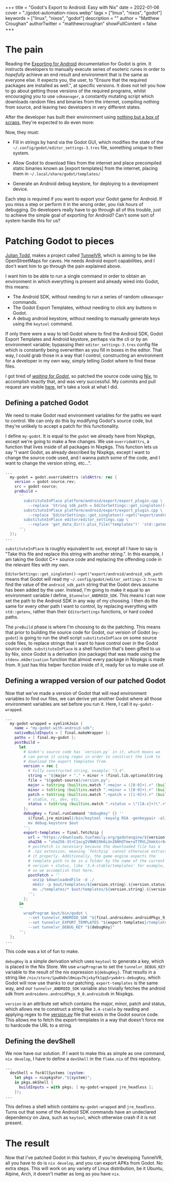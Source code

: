 +++
title = "Godot's Export to Android: Easy with Nix"
date = 2022-01-06
cover = "./godot-automation-nixos.webp"
tags = ["linux", "nixos", "godot"]
keywords = ["linux", "nixos", "godot"]
description = ""
author = "Matthew Croughan"
authorTwitter = "matthewcroughan"
showFullContent = false
+++

# The pain

Reading the [Exporting for
Android](https://docs.godotengine.org/en/3.4/tutorials/export/exporting_for_android.html#exporting-for-android)
documentation for Godot is grim. It instructs developers to manually execute
series of esoteric runes in order to *hopefully* achieve an end result and
environment that is the same as everyone else. It expects you, the user, to
"Ensure that the required packages are installed as well.", at specific
versions. It does not tell you how to go about getting those versions of the
required programs, whilst encouraging you to use `sdkmanager`, a constantly
mutating script which downloads random files and binaries from the internet,
compiling nothing from source, and leaving two developers in very different
states.

After the developer has built their environment using [nothing but a box of
scraps](https://www.youtube.com/watch?v=H4oHU3RXjiM), they're expected to do
even more:

Now, they must:

- Fill in strings by hand via the Godot GUI, which modifies the state of
  the `~/.config/godot/editor_settings-3.tres` file, something unique to their
  system.

- Allow Godot to download files from the internet and place precompiled
  static binaries known as [export templates] from the internet, placing them in
  `~/.local/share/godot/templates/`

- Generate an Android debug keystore, for deploying to a development device.

Each step is required if you want to export your Godot game for Android. If you
miss a step or perform it in the wrong order, you risk hours of debugging. Do
developers really have to go through all of this trouble, just to achieve the
simple goal of exporting for Android? Can't some sort of system handle this for
us?

# Patching Godot to pieces

[Julian Todd](https://github.com/goatchurchprime/), makes a project called
[TunnelVR](https://github.com/tunnelvr/tunnelvr), which is aiming to be like
OpenStreetMaps for caves. He needs Android export capabilities, and I don't want
him to go through the pain explained above. 

I want him to be able to run a single command in order to obtain an environment
in which everything is present and already wired into Godot, this means:

- The Android SDK, without needing to run a series of random `sdkmanager`
   commands.
- The Godot Export Templates, without needing to click any
   buttons in Godot.
- A debug android keystore, without needing to manually generate keys using the
   `keytool` command.

If only there were a way to tell Godot where to find the Android SDK, Godot
Export Templates and Android keystore, perhaps via the cli or by an environment
variable; bypassing their `editor_settings-3.tres` config file which is
constantly being overwritten as you fill in boxes in the editor. That way, I
could grab those in a way that I control, constructing an environment for a
developer in my own way, simply telling Godot where to find these files.

I got tired of [*waiting for
Godot*](https://en.wikipedia.org/wiki/Waiting_for_Godot), so patched the source
code using [Nix](https://nixos.org/guides/install-nix.html), to accomplish
exactly that, and was very successful. My commits and pull request are visible
[here](https://github.com/tunnelvr/tunnelvr/pull/28), let's take a look at what
I did.

## Defining a patched Godot

We need to make Godot read environment variables for the paths we want to
control. We can only do this by modifying Godot's source code, but they're
unlikely to accept a patch for this functionality.

I define `my-godot`. It is equal to the `godot` we already have from Nixpkgs,
except we're going to make a few changes. We use `overrideAttrs`, a function
that lives inside of all packages in Nixpkgs. This function lets us say "I want
Godot, as already described by Nixpkgs, except I want to change the source code
used, and I wanna patch some of the code, and I want to change the version
string, etc...".

```nix
...
  my-godot = godot.overrideAttrs (oldAttrs: rec {
    version = godot-source.rev;
    src = godot-source;
    preBuild =
      ''
        substituteInPlace platform/android/export/export_plugin.cpp \
          --replace 'String sdk_path = EditorSettings::get_singleton()->get("export/android/android_sdk_path")' 'String sdk_path = std::getenv("tunnelvr_ANDROID_SDK")'
        substituteInPlace platform/android/export/export_plugin.cpp \
          --replace 'EditorSettings::get_singleton()->get("export/android/debug_keystore")' 'std::getenv("tunnelvr_DEBUG_KEY")'
        substituteInPlace editor/editor_settings.cpp \
          --replace 'get_data_dir().plus_file("templates")' 'std::getenv("tunnelvr_EXPORT_TEMPLATES")'
      '';
  });
...
```

`substituteInPlace` is roughly equivalent to `sed`, except all I have to say is
"Take this file and replace this string with another string.". In this example,
I am taking the Godot C++ source code and replacing the offending code in the
relevant files with my own.

`EditorSettings::get_singleton()->get("export/android/android_sdk_path` means
that Godot will read my `~/.config/godot/editor_settings-3.tres` to find the
value of the `android_sdk_path` string that the Godot devs assume has been added
by the user. Instead, I'm going to make it equal to an environment variable I
define, `$tunnelvr_ANDROID_SDK`. This means I can now set the path to the
Android SDK in any way of my choosing. I then do the same for every other path I
want to control, by replacing everything with `std::getenv`, rather than their
`EditorSettings` functions, or hard coded paths.

The `preBuild` phase is where I'm choosing to do the patching. This means that
prior to building the source code for Godot, our version of Godot (`my-godot`)
is going to run the shell script `substituteInPlace` on some source code files,
to replace strings that I want to have control over in the Godot source code.
`substituteInPlace` is a shell function that's been gifted to us by Nix, since
Godot is a derivation (nix package) that was made using the
`stdenv.mkDerivation` function that almost every package in Nixpkgs is made
from. It just has this helper function inside of it, ready for us to make use
of.

## Defining a wrapped version of our patched Godot

Now that we've made a version of Godot that will read environment variables to
find our files, we can derive yet another Godot where all those environment
variables are set before you run it. Here, I call it `my-godot-wrapped`.

```nix
...
  my-godot-wrapped = symlinkJoin {
    name = "my-godot-with-android-sdk";
    nativeBuildInputs = [ final.makeWrapper ];
    paths = [ final.my-godot ];
    postBuild =
      let
        # Godot's source code has `version.py` in it, which means we
        # can parse it using regex in order to construct the link to
        # download the export templates from.
        version = rec {
          # Fully constructed string, example: "3.4".
          string = "${major + "." + minor + (final.lib.optionalString (patch != "") "." + patch)}";
          file = "${godot-source}/version.py";
          major = toString (builtins.match ".+major = ([0-9]+).+" (builtins.readFile file));
          minor = toString (builtins.match ".+minor = ([0-9]+).+" (builtins.readFile file));
          patch = toString (builtins.match ".+patch = ([1-9]+).+" (builtins.readFile file));
          # stable, rc, dev, etc.
          status = toString (builtins.match ".+status = \"([A-z]+)\".+" (builtins.readFile file));
        };
        debugKey = final.runCommand "debugKey" {} ''
          ${final.jre_minimal}/bin/keytool -keyalg RSA -genkeypair -alias androiddebugkey -keypass android -keystore debug.keystore -storepass android -dname "CN=Android Debug,O=Android,C=US" -validity 9999 -deststoretype pkcs12
          mv debug.keystore $out
        '';
        export-templates = final.fetchzip {
          url = "https://downloads.tuxfamily.org/godotengine/${version.string}/Godot_v${version.string}-${version.status}_export_templates.tpz";
          sha256 = "sha256-3trC1ocgIVNWN19k6LUnZ6NhDTme+aT7RVL2XmkXzr0=";
          # postFetch is necessary because the downloaded file has a
          # .tpz extension, meaning `fetchzip` cannot otherwise extract
          # it properly. Additionally, the game engine expects the
          # template path to be in a folder by the name of the current
          # version + status, like '3.4-stable/templates' for example,
          # so we accomplish that here.
          postFetch = ''
            unzip $downloadedFile -d ./
            mkdir -p $out/templates/${version.string}.${version.status}
            mv ./templates/* $out/templates/${version.string}.${version.status}
          '';
        };
      in
      ''
        wrapProgram $out/bin/godot \
          --set tunnelvr_ANDROID_SDK "${final.androidenv.androidPkgs_9_0.androidsdk}/libexec/android-sdk"\
          --set tunnelvr_EXPORT_TEMPLATES "${export-templates}/templates" \
          --set tunnelvr_DEBUG_KEY "${debugKey}"
      '';
  };
...

```

This code was a lot of fun to make.

`debugKey` is a simple derivation which uses `keytool` to generate a key, which
is placed in the Nix Store. We use `wrapProgram` to set the `tunnelvr_DEBUG_KEY`
variable to the result of the nix expression `${debugKey}`. That results in a
string like `/nix/store/1pw8k0vl0miqv7kjxkyfk1qq5rywb4rs-debugKey`, which Godot
will now use thanks to our patching. `export-templates` is the same way, and our
`tunnelvr_ANDROID_SDK` variable also trivially fetches the android sdk from
`androidenv.androidPkgs_9_0.androidsdk` in Nixpkgs.

`version` is an attribute set which contains the major, minor, patch and status,
which allows me to construct a string like `3.4-stable` by reading and applying
regex to the
[version.py](https://github.com/godotengine/godot/blob/3.4-stable/version.py)
file that exists in the Godot source code. This allows me to fetch the
export-templates in a way that doesn't force me to hardcode the URL to a string.

## Defining the devShell

We now have our solution. If I want to make this as simple as one command, `nix
develop`, I have to define a `devShell` in the `flake.nix` of this repository.

```nix
...
  devShell = forAllSystems (system:
    let pkgs = nixpkgsFor."${system}";
    in pkgs.mkShell {
      buildInputs = with pkgs; [ my-godot-wrapped jre_headless ];
    });
...
```

This defines a shell which contains `my-godot-wrapped` and `jre_headless`. Turns
out that some of the Android SDK commands have an undeclared dependency on Java,
such as `keytool`, which otherwise crash if it is not present.

# The result

Now that I've patched Godot in this fashion, if you're developing TunnelVR, all
you have to do is `nix develop`, and you can export APKs from Godot. No extra
steps. This will work on any variety of Linux distribution, be it Ubuntu,
Alpine, Arch, it doesn't matter as long as you have `nix`.
